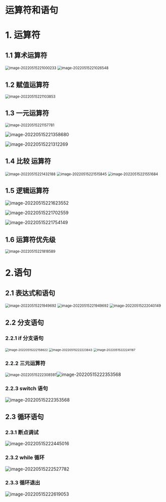 # 运算符和语句

# 1. 运算符

## 1.1  算术运算符

<img src="../../图片/image-20220515221000233.png" alt="image-20220515221000233" style="zoom:80%;" />

<img src="../../图片/image-20220515221026548.png" alt="image-20220515221026548" style="zoom:80%;" />

## 1.2  赋值运算符

<img src="../../图片/image-20220515221103853.png" alt="image-20220515221103853" style="zoom:80%;" />

## 1.3  一元运算符

<img src="../../图片/image-20220515221157781.png" alt="image-20220515221157781" style="zoom:80%;" />

![image-20220515221358680](../../图片/image-20220515221358680.png)

![image-20220515221312269](../../图片/image-20220515221312269.png)

## 1.4  比较 运算符

<img src="../../图片/image-20220515221432188.png" alt="image-20220515221432188" style="zoom:80%;" />

<img src="../../图片/image-20220515221515845.png" alt="image-20220515221515845" style="zoom:80%;" />

<img src="../../图片/image-20220515221551684.png" alt="image-20220515221551684" style="zoom:80%;" />

## 1.5  逻辑运算符

![image-20220515221623552](../../图片/image-20220515221623552.png)

![image-20220515221702559](../../图片/image-20220515221702559.png)

![image-20220515221754149](../../图片/image-20220515221754149.png)

## 1.6 运算符优先级

<img src="../../图片/image-20220515221818589.png" alt="image-20220515221818589" style="zoom:80%;" />

# 2.语句

## 2.1 表达式和语句

<img src="../../图片/image-20220515221949692.png" alt="image-20220515221949692" style="zoom:80%;" />

<img src="../../图片/image-20220515221949692.png" alt="image-20220515221949692" style="zoom:80%;" />

<img src="../../图片/image-20220515222040149.png" alt="image-20220515222040149" style="zoom:80%;" />

## 2.2 分支语句

### 2.2.1 if 分支语句

<img src="../../图片/image-20220515222158622.png" alt="image-20220515222158622" style="zoom:67%;" />

<img src="../../图片/image-20220515222223843.png" alt="image-20220515222223843" style="zoom:67%;" />

<img src="../../图片/image-20220515222241187.png" alt="image-20220515222241187" style="zoom:67%;" />

### 2.2.2 三元运算符

<img src="../../图片/image-20220515222308597.png" alt="image-20220515222308597" style="zoom:80%;" />![image-20220515222353568](../../图片/image-20220515222353568.png)

### 2.2.3 switch 语句

![image-20220515222353568](../../图片/image-20220515222353568.png)

## 2.3 循环语句

### 2.3.1 断点调试

![image-20220515222445016](../../图片/image-20220515222445016.png)

### 2.3.2  while 循环

![image-20220515222527782](../../图片/image-20220515222527782.png)

### 2.3.3 循环退出

![image-20220515222619053](../../图片/image-20220515222619053.png)
